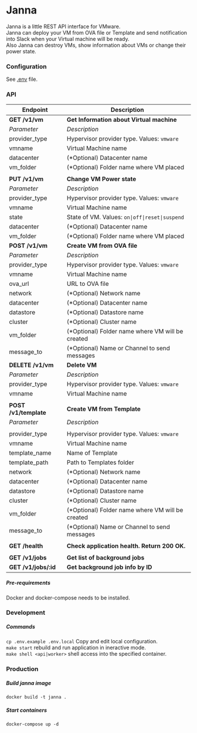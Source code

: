 # Janna
Janna is a little REST API interface for VMware.  
Janna can deploy your VM from OVA file or Template and send notification into Slack when your Virtual machine will be ready.  
Also Janna can destroy VMs, show information about VMs or change their power state.  

### Configuration
See [.env](https://github.com/vterdunov/janna/blob/master/.env.example) file.

### API
| Endpoint | Description |
| ---- | --------------- |
| **GET /v1/vm** | **Get Information about Virtual machine** |
| _Parameter_ | _Description_|
| provider_type | Hypervisor provider type. Values: `vmware` |
| vmname | Virtual Machine name |
| datacenter | (*Optional) Datacenter name |
| vm_folder | (*Optional) Folder name where VM placed |
|||
| **PUT /v1/vm** | **Change VM Power state** |
| _Parameter_ | _Description_|
| provider_type | Hypervisor provider type. Values: `vmware` |
| vmname | Virtual Machine name |
| state | State of VM. Values: `on\|off\|reset\|suspend` |
| datacenter | (*Optional) Datacenter name |
| vm_folder | (*Optional) Folder name where VM placed |
| **POST /v1/vm** | **Create VM from OVA file** |
| _Parameter_ | _Description_|
| provider_type | Hypervisor provider type. Values: `vmware` |
| vmname | Virtual Machine name |
| ova_url | URL to OVA file |
| network | (*Optional) Network name |
| datacenter | (*Optional) Datacenter name |
| datastore | (*Optional) Datastore name |
| cluster | (*Optional) Cluster name |
| vm_folder | (*Optional) Folder name where VM will be created |
| message_to | (*Optional) Name or Channel to send messages |
| **DELETE /v1/vm** | **Delete VM** |
| _Parameter_ | _Description_|
| provider_type | Hypervisor provider type. Values: `vmware` |
| vmname | Virtual Machine name |
|  |  |
| **POST /v1/template** | **Create VM from Template** |
| _Parameter_ | _Description_|
|  |  |
| provider_type | Hypervisor provider type. Values: `vmware` |
| vmname | Virtual Machine name |
| template_name | Name of Template |
| template_path | Path to Templates folder |
| network | (*Optional) Network name |
| datacenter | (*Optional) Datacenter name |
| datastore | (*Optional) Datastore name |
| cluster | (*Optional) Cluster name |
| vm_folder | (*Optional) Folder name where VM will be created |
| message_to | (*Optional) Name or Channel to send messages |
|  |  |
| **GET /health** | **Check application health. Return 200 OK.** |
|  |  |
| **GET /v1/jobs** | **Get list of background jobs** |
| **GET /v1/jobs/:id** | **Get background job info by ID** |

##### Pre-requirements
Docker and docker-compose needs to be installed.

### Development
##### Commands
`cp .env.example .env.local` Copy and edit local configuration.  
`make start` rebuild and run application in ineractive mode.  
`make shell <api|worker>` shell access into the specified container.

### Production
##### Build janna image
`docker build -t janna .`
##### Start containers
`docker-compose up -d`
